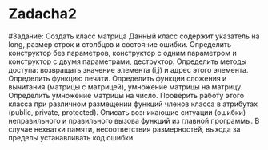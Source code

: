 # Zadacha2
#Задание:
Создать класс матрица Данный класс содержит указатель на long, размер строк и столбцов и состояние ошибки. Определить конструктор без параметров, конструктор с одним параметром и конструктор с двумя параметрами, деструктор. Определить методы доступа: возвращать значение элемента (i,j) и адрес этого элемента. Определить функцию печати. Определить функции сложения и вычитания (матрицы с матрицей), умножение матрицы на матрицу. Определить умножение матрицы на число. Проверить работу этого класса при различном размещении функций членов класса в атрибутах (public, private, protected). Описать возникающие ситуации (ошибки) неправильного и правильного вызова функций из главной программы. В случае нехватки памяти, несоответствия размерностей, выхода за пределы устанавливать код ошибки.
